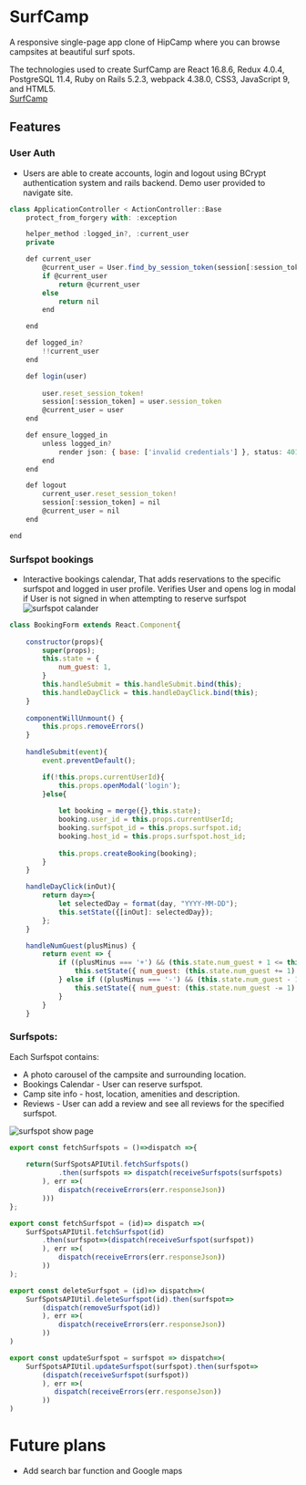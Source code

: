 # SurfCamp

A responsive single-page app clone of HipCamp where you can browse campsites at beautiful surf spots.

The technologies used to create SurfCamp are React 16.8.6, Redux 4.0.4, PostgreSQL 11.4, Ruby on Rails 5.2.3, webpack 4.38.0, CSS3, JavaScript 9, and HTML5.
<br>
<a href="https://surfcamp.herokuapp.com">SurfCamp</a> 
<br>

## Features

### User Auth

* Users are able to create accounts, login and logout using BCrypt authentication system and rails backend. Demo user provided to navigate site.

```javascript
class ApplicationController < ActionController::Base
    protect_from_forgery with: :exception 

    helper_method :logged_in?, :current_user
    private

    def current_user
        @current_user = User.find_by_session_token(session[:session_token])
        if @current_user
            return @current_user
        else 
            return nil 
        end 

    end

    def logged_in?
        !!current_user
    end

    def login(user)
        
        user.reset_session_token!
        session[:session_token] = user.session_token
        @current_user = user
    end

    def ensure_logged_in
        unless logged_in?
            render json: { base: ['invalid credentials'] }, status: 401 
        end 
    end

    def logout
        current_user.reset_session_token!
        session[:session_token] = nil 
        @current_user = nil
    end

end

```

### Surfspot bookings
  
* Interactive bookings calendar, That adds reservations to the specific surfspot and logged in user profile. Verifies User and opens log in modal if User is not signed in when attempting to reserve surfspot
![surfspot calander](https://user-images.githubusercontent.com/48927999/63971495-99641180-ca74-11e9-9042-57f0d3720240.png)
```javascript
class BookingForm extends React.Component{
    
    constructor(props){
        super(props);
        this.state = {
            num_guest: 1,
        }
        this.handleSubmit = this.handleSubmit.bind(this);
        this.handleDayClick = this.handleDayClick.bind(this);
    }
    
    componentWillUnmount() {
        this.props.removeErrors()
    }
     
    handleSubmit(event){     
        event.preventDefault();

        if(!this.props.currentUserId){
            this.props.openModal('login');
        }else{
            
            let booking = merge({},this.state);
            booking.user_id = this.props.currentUserId;
            booking.surfspot_id = this.props.surfspot.id;
            booking.host_id = this.props.surfspot.host_id;
            
            this.props.createBooking(booking);
        }
    }

    handleDayClick(inOut){
        return day=>{
            let selectedDay = format(day, "YYYY-MM-DD");          
            this.setState({[inOut]: selectedDay});     
        };
    }

    handleNumGuest(plusMinus) {
        return event => {
            if ((plusMinus === '+') && (this.state.num_guest + 1 <= this.props.surfspot.max_guest)) {
                this.setState({ num_guest: (this.state.num_guest += 1) });
            } else if ((plusMinus === '-') && (this.state.num_guest - 1 >= 1)) {
                this.setState({ num_guest: (this.state.num_guest -= 1) });
            }
        }
    }

```

### Surfspots:

Each Surfspot contains: 
* A photo carousel of the campsite and surrounding location.
* Bookings Calendar - User can reserve surfspot.
* Camp site info - host, location, amenities and description.
* Reviews - User can add a review and see all reviews for the specified surfspot.

![surfspot show page](https://user-images.githubusercontent.com/48927999/63622694-7a253a00-c5c5-11e9-9d26-019d941381ad.png)
```javascript
export const fetchSurfspots = ()=>dispatch =>{
    
    return(SurfSpotsAPIUtil.fetchSurfspots()
            .then(surfspots => dispatch(receiveSurfspots(surfspots)
        ), err =>(
            dispatch(receiveErrors(err.responseJson))
        )))
};

export const fetchSurfspot = (id)=> dispatch =>(
    SurfSpotsAPIUtil.fetchSurfspot(id)
        .then(surfspot=>(dispatch(receiveSurfspot(surfspot))
        ), err =>(
            dispatch(receiveErrors(err.responseJson))
        ))
);

export const deleteSurfspot = (id)=> dispatch=>(
    SurfSpotsAPIUtil.deleteSurfspot(id).then(surfspot=>
        (dispatch(removeSurfspot(id))
        ), err =>(
            dispatch(receiveErrors(err.responseJson))
        ))
)

export const updateSurfspot = surfspot => dispatch=>(
    SurfSpotsAPIUtil.updateSurfspot(surfspot).then(surfspot=>
        (dispatch(receiveSurfspot(surfspot))
        ), err =>(
           dispatch(receiveErrors(err.responseJson)) 
        ))
)

```

 
# Future plans
* Add search bar function and Google maps


